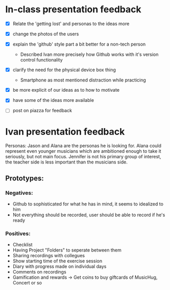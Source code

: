 
# In-class presentation feedback

- [x] Relate the 'getting lost' and personas to the ideas more
- [x] change the photos of the users
- [x] explain the 'github' style part a bit better for a non-tech person
  - Described Ivan more precisely how Github works with it's version control functionality
- [x] clarify the need for the physical device box thing
  - Smartphone as most mentioned distraction while practicing
  
- [x] be more explicit of our ideas as to how to motivate
- [x] have some of the ideas more available

- [ ] post on piazza for feedback

# Ivan presentation feedback
Personas:
Jason and Alana are the personas he is looking for. Alana could represent even younger musicians which are ambitioned enough to take it seriously, but not main focus. Jennifer is not his primary group of interest, the teacher side is less important than the musicians side.

## Prototypes:

### Negatives:
- Github to sophisticated for what he has in mind, it seems to idealized to him
- Not everything should be recorded, user should be able to record if he's ready 

### Positives:
+ Checklist
+ Having Project "Folders" to seperate between them
+ Sharing recordings with collegues
+ Show starting time of the exercise session
+ Diary with progress made on individual days
+ Comments on recordings
+ Gamification and rewards
 -> Get coins to buy giftcards of MusicHug, Concert or so
